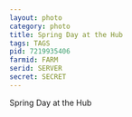 ```yaml
---
layout: photo
category: photo
title: Spring Day at the Hub
tags: TAGS
pid: 7219935406
farmid: FARM
serid: SERVER
secret: SECRET
---
```


Spring Day at the Hub
